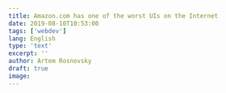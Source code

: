 ```yaml
---
title: Amazon.com has one of the worst UIs on the Internet
date: 2019-08-10T10:53:00
tags: ['webdev']
lang: English
type: 'text'
excerpt: ''
author: Artem Rosnovsky
draft: true
image:
---
```

